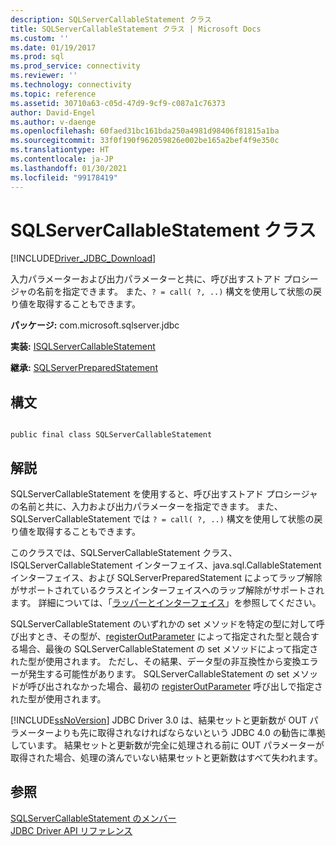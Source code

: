 ```yaml
---
description: SQLServerCallableStatement クラス
title: SQLServerCallableStatement クラス | Microsoft Docs
ms.custom: ''
ms.date: 01/19/2017
ms.prod: sql
ms.prod_service: connectivity
ms.reviewer: ''
ms.technology: connectivity
ms.topic: reference
ms.assetid: 30710a63-c05d-47d9-9cf9-c087a1c76373
author: David-Engel
ms.author: v-daenge
ms.openlocfilehash: 60faed31bc161bda250a4981d98406f81815a1ba
ms.sourcegitcommit: 33f0f190f962059826e002be165a2bef4f9e350c
ms.translationtype: HT
ms.contentlocale: ja-JP
ms.lasthandoff: 01/30/2021
ms.locfileid: "99178419"
---
```

# <a name="sqlservercallablestatement-class"></a>SQLServerCallableStatement クラス
[!INCLUDE[Driver_JDBC_Download](../../../includes/driver_jdbc_download.md)]

  入力パラメーターおよび出力パラメーターと共に、呼び出すストアド プロシージャの名前を指定できます。 また、`? = call( ?, ..)` 構文を使用して状態の戻り値を取得することもできます。  
  
 **パッケージ:** com.microsoft.sqlserver.jdbc  
  
 **実装:** [ISQLServerCallableStatement](../../../connect/jdbc/reference/sqlservercallablestatement-class.md)  
  
 **継承:** [SQLServerPreparedStatement](../../../connect/jdbc/reference/sqlserverpreparedstatement-class.md)  
  
## <a name="syntax"></a>構文  
  
```  
  
public final class SQLServerCallableStatement  
```  
  
## <a name="remarks"></a>解説  
 SQLServerCallableStatement を使用すると、呼び出すストアド プロシージャの名前と共に、入力および出力パラメーターを指定できます。 また、SQLServerCallableStatement では `? = call( ?, ..)` 構文を使用して状態の戻り値を取得することもできます。  
  
 このクラスでは、SQLServerCallableStatement クラス、ISQLServerCallableStatement インターフェイス、java.sql.CallableStatement インターフェイス、および SQLServerPreparedStatement によってラップ解除がサポートされているクラスとインターフェイスへのラップ解除がサポートされます。 詳細については、「[ラッパーとインターフェイス](../../../connect/jdbc/wrappers-and-interfaces.md)」を参照してください。  
  
 SQLServerCallableStatement のいずれかの set メソッドを特定の型に対して呼び出すとき、その型が、[registerOutParameter](../../../connect/jdbc/reference/registeroutparameter-method-sqlservercallablestatement.md) によって指定された型と競合する場合、最後の SQLServerCallableStatement の set メソッドによって指定された型が使用されます。 ただし、その結果、データ型の非互換性から変換エラーが発生する可能性があります。 SQLServerCallableStatement の set メソッドが呼び出されなかった場合、最初の [registerOutParameter](../../../connect/jdbc/reference/registeroutparameter-method-sqlservercallablestatement.md) 呼び出しで指定された型が使用されます。  
  
 [!INCLUDE[ssNoVersion](../../../includes/ssnoversion-md.md)] JDBC Driver 3.0 は、結果セットと更新数が OUT パラメーターよりも先に取得されなければならないという JDBC 4.0 の勧告に準拠しています。 結果セットと更新数が完全に処理される前に OUT パラメーターが取得された場合、処理の済んでいない結果セットと更新数はすべて失われます。  
  
## <a name="see-also"></a>参照  
 [SQLServerCallableStatement のメンバー](../../../connect/jdbc/reference/sqlservercallablestatement-members.md)   
 [JDBC Driver API リファレンス](../../../connect/jdbc/reference/jdbc-driver-api-reference.md)  
  
  
